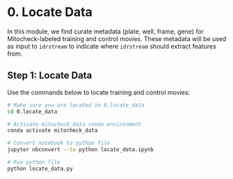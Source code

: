 # 0. Locate Data

In this module, we find curate metadata (plate, well, frame, gene) for Mitocheck-labeled training and control movies.
These metadata will be used as input to `idrstream` to indicate where `idrstream` should extract features from.

## Step 1: Locate Data

Use the commands below to locate training and control movies:

```sh
# Make sure you are located in 0.locate_data
cd 0.locate_data

# Activate mitocheck_data conda environment
conda activate mitocheck_data

# Convert notebook to python file
jupyter nbconvert --to python locate_data.ipynb

# Run python file
python locate_data.py
```

